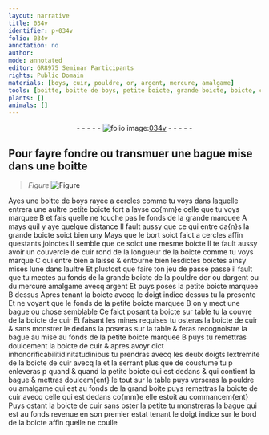 ```yaml
---
layout: narrative
title: 034v
identifier: p-034v
folio: 034v
annotation: no
author:
mode: annotated
editor: GR8975 Seminar Participants
rights: Public Domain
materials: [boys, cuir, pouldre, or, argent, mercure, amalgame]
tools: [boitte, boitte de boys, petite boicte, grande boicte, boicte, couvercle de cuir, boictes, boicte de cuir, grand boite]
plants: []
animals: []
---
```


<div class="folio" align="center">- - - - - <a href="http://gallica.bnf.fr/ark:/12148/btv1b10500001g/f74.image" target="_blank"><img src="https://cu-mkp.github.io/2017-workshop-edition/assets/photo-icon.png" alt="folio image: " style="display:inline-block; margin-bottom:-3px;"/>034v</a> - - - - - </div>    

## Pour fayre fondre ou transmuer une bague mise dans une <span class="tl">boitte</span>

 
> *Figure*
> <a href="https://drive.google.com/open?id=0B9-oNrvWdlO5VTA5cWtrWktEajQ" target="_blank"><img src="https://cu-mkp.github.io/GR8975-edition/assets/photo-icon.png" alt="Figure" style="display:inline-block; margin-bottom:-3px;"/></a>
 
Ayes une <span class="tl">boitte de <span class="m">boys</span></span> rayee a cercles comme tu voys dans laquelle entrera une aultre <span class="tl">petite boicte</span> fort a layse co{mm}e celle que tu voys marquee B et fais quelle ne touche pas le fonds de la grande marquee A mays quil y aye quelque distance Il fault aussy que ce qui entre da{n}s la <span class="tl">grande boicte</span> soict bien uny Mays que le bort soict faict a cercles affin questants joinctes Il semble que ce soict une mesme <span class="tl">boicte</span> Il te fault aussy avoir un <span class="tl">couvercle de <span class="m">cuir</span></span> rond de la longueur de la <span class="tl">boicte</span> comme tu voys marque C qui entre bien a laisse & entourne bien lesdictes <span class="tl">boictes</span> ainsy mises lune dans laultre Et plustost que faire ton jeu de passe passe il fault que tu mectes au fonds de la <span class="tl">grande boicte</span> de la <span class="m">pouldre</span> d<span class="m">or</span> ou d<span class="m">argent</span> ou du <span class="m">mercure</span> amalgame avecq <span class="m">argent</span> Et puys poses la <span class="tl">petite boicte</span> marquee B dessus Apres tenant la <span class="tl">boicte</span> avecq le <span class="bp">doigt indice</span> dessus tu la presente Et ne voyant que le fonds de la <span class="tl">petite boicte</span> marquee B on y mect une bague ou chose semblable Ce faict posant ta <span class="tl">boicte</span> sur table tu la couvre de la <span class="tl">boicte de <span class="m">cuir</span></span> Et faisant les mines requises tu osteras la <span class="tl">boicte de <span class="m">cuir</span></span> & sans monstrer le dedans la poseras sur la table & feras recognoistre la bague au mise au fonds de la <span class="tl">petite boicte</span> marquee B puys tu remettras doulcement la <span class="tl">boicte de <span class="m">cuir</span></span> & apres avoyr dict inhonorificabilitidinitatudinibus tu prendras avecq les deulx <span class="bp">doigts</span> lextremite de la <span class="tl">boicte de <span class="m">cuir</span></span> avecq la et la serrant plus que de coustume tu p enleveras p quand & quand la <span class="tl">petite boicte</span> qui est dedans & qui contient la bague & mettras doulcem{ent} le tout sur la table puys verseras la <span class="m">pouldre</span> ou <span class="m">amalgame</span> qui est au fonds de la <span class="tl">grand boite</span> puys remettras la <span class="tl">boicte de <span class="m">cuir</span></span> avecq celle qui est dedans co{mm}e elle estoit au commancem{ent} Puys ostant la <span class="tl">boicte de <span class="m">cuir</span></span> sans oster la petite tu monstreras la bague qui est au fonds revenue en son premier estat tenant le <span class="bp">doigt indice</span> sur le bord de la <span class="tl">boicte</span> affin quelle ne coulle 
 
